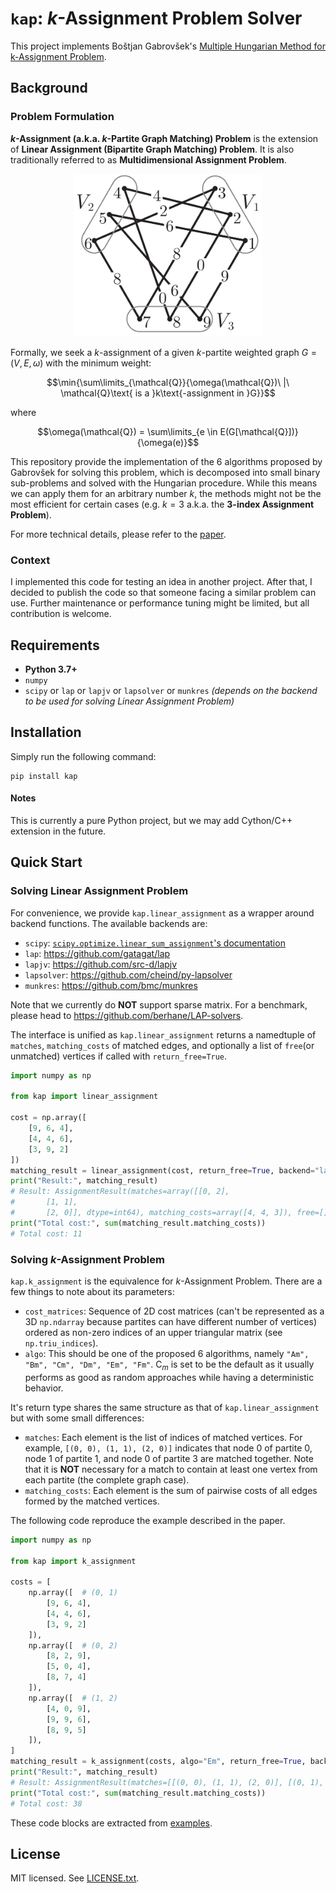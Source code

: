 ``kap``: $k$-Assignment Problem Solver
======

This project implements Boštjan Gabrovšek's
[Multiple Hungarian Method for k-Assignment Problem](https://www.mdpi.com/2227-7390/8/11/2050).

## Background

### Problem Formulation

**$k$-Assignment (a.k.a. $k$-Partite Graph Matching) Problem** is the extension of **Linear Assignment
(Bipartite Graph Matching) Problem**.
It is also traditionally referred to as **Multidimensional Assignment Problem**.

<p align="center">
    <img src="resources/tripartite_matching_example.png" width="300">
</p>

Formally, we seek a $k$-assignment of a given $k$-partite weighted graph $G = (V, E, \omega)$ with the minimum weight:

```math
\min{\sum\limits_{\mathcal{Q}}{\omega(\mathcal{Q})\ |\ \mathcal{Q}\text{ is a }k\text{-assignment in }G}}
```
where
```math
\omega(\mathcal{Q}) = \sum\limits_{e \in E(G[\mathcal{Q}])}{\omega(e)}
```

This repository provide the implementation of the 6 algorithms proposed by Gabrovšek for solving this problem, 
which is decomposed into small binary sub-problems and solved with the Hungarian procedure.
While this means we can apply them for an arbitrary number $k$, the methods might not be the most efficient for certain
cases (e.g. $k = 3$ a.k.a. the **3-index Assignment Problem**).

For more technical details, please refer to the [paper](https://www.mdpi.com/2227-7390/8/11/2050).

### Context

I implemented this code for testing an idea in another project.
After that, I decided to publish the code so that someone facing a similar problem can use.
Further maintenance or performance tuning might be limited, but all contribution is welcome.

## Requirements

- **Python 3.7+**
- ``numpy``
- ``scipy`` or ``lap`` or ``lapjv`` or ``lapsolver`` or ``munkres``
  _(depends on the backend to be used for solving Linear Assignment Problem)_

## Installation

Simply run the following command:

```
pip install kap
```

#### Notes

This is currently a pure Python project, but we may add Cython/C++ extension in the future.

## Quick Start

### Solving Linear Assignment Problem

For convenience, we provide ``kap.linear_assignment`` as a wrapper around backend functions.
The available backends are:
- ``scipy``: [``scipy.optimize.linear_sum_assignment``'s documentation](https://docs.scipy.org/doc/scipy/reference/generated/scipy.optimize.linear_sum_assignment.html)
- ``lap``: https://github.com/gatagat/lap
- ``lapjv``: https://github.com/src-d/lapjv
- ``lapsolver``: https://github.com/cheind/py-lapsolver
- ``munkres``: https://github.com/bmc/munkres

Note that we currently do **NOT** support sparse matrix.
For a benchmark, please head to https://github.com/berhane/LAP-solvers.

The interface is unified as ``kap.linear_assignment`` returns a namedtuple of ``matches``,
``matching_costs`` of matched edges, and optionally a list of ``free``(or unmatched) vertices if called with
``return_free=True``.

```python
import numpy as np

from kap import linear_assignment

cost = np.array([
    [9, 6, 4],
    [4, 4, 6],
    [3, 9, 2]
])
matching_result = linear_assignment(cost, return_free=True, backend="lap")
print("Result:", matching_result)
# Result: AssignmentResult(matches=array([[0, 2],
#       [1, 1],
#       [2, 0]], dtype=int64), matching_costs=array([4, 4, 3]), free=[])
print("Total cost:", sum(matching_result.matching_costs))
# Total cost: 11
```

### Solving $k$-Assignment Problem

``kap.k_assignment`` is the equivalence for $k$-Assignment Problem.
There are a few things to note about its parameters:
- ``cost_matrices``: Sequence of 2D cost matrices (can't be represented as a 3D ``np.ndarray`` because partites can have
  different number of vertices) ordered as non-zero indices of an upper triangular matrix (see ``np.triu_indices``).
- ``algo``: This should be one of the proposed 6 algorithms, namely ``"Am", "Bm", "Cm", "Dm", "Em", "Fm"``.
  $\text{C}_m$ is set to be the default as it usually performs as good as random approaches while having a
  deterministic behavior.

It's return type shares the same structure as that of ``kap.linear_assignment`` but with some small differences:
- ``matches``: Each element is the list of indices of matched vertices. For example, ``[(0, 0), (1, 1), (2, 0)]``
  indicates that node 0 of partite 0, node 1 of partite 1, and node 0 of partite 3 are matched together.
  Note that it is **NOT** necessary for a match to contain at least one vertex from each partite
  (the complete graph case).
- ``matching_costs``: Each element is the sum of pairwise costs of all edges formed by the matched vertices.

The following code reproduce the example described in the paper.

```python
import numpy as np

from kap import k_assignment

costs = [
    np.array([  # (0, 1)
        [9, 6, 4],
        [4, 4, 6],
        [3, 9, 2]
    ]),
    np.array([  # (0, 2)
        [8, 2, 9],
        [5, 0, 4],
        [8, 7, 4]
    ]),
    np.array([  # (1, 2)
        [4, 0, 9],
        [9, 9, 6],
        [8, 9, 5]
    ]),
]
matching_result = k_assignment(costs, algo="Em", return_free=True, backend="lap")
print("Result:", matching_result)
# Result: AssignmentResult(matches=[[(0, 0), (1, 1), (2, 0)], [(0, 1), (1, 0), (2, 1)], [(0, 2), (1, 2), (2, 2)]], matching_costs=[23, 4, 11], free=[])
print("Total cost:", sum(matching_result.matching_costs))
# Total cost: 38
```

These code blocks are extracted from [examples](examples).

## License

MIT licensed. See [LICENSE.txt](LICENSE.txt).
